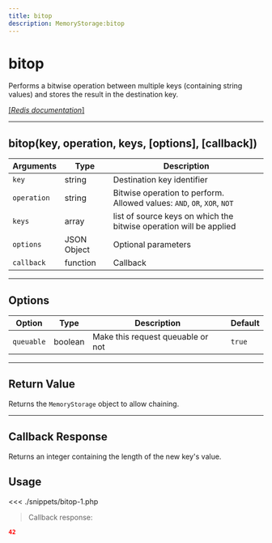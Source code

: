 ```yaml
---
title: bitop
description: MemoryStorage:bitop
---
```


# bitop

Performs a bitwise operation between multiple keys (containing string values) and stores the result in the destination key.

[[_Redis documentation_]](https://redis.io/commands/bitop)

---

## bitop(key, operation, keys, [options], [callback])

| Arguments   | Type        | Description                                                                 |
| ----------- | ----------- | --------------------------------------------------------------------------- |
| `key`       | string      | Destination key identifier                                                  |
| `operation` | string      | Bitwise operation to perform.<br/>Allowed values: `AND`, `OR`, `XOR`, `NOT` |
| `keys`      | array       | list of source keys on which the bitwise operation will be applied          |
| `options`   | JSON Object | Optional parameters                                                         |
| `callback`  | function    | Callback                                                                    |

---

## Options

| Option     | Type    | Description                       | Default |
| ---------- | ------- | --------------------------------- | ------- |
| `queuable` | boolean | Make this request queuable or not | `true`  |

---

## Return Value

Returns the `MemoryStorage` object to allow chaining.

---

## Callback Response

Returns an integer containing the length of the new key's value.

## Usage

<<< ./snippets/bitop-1.php

> Callback response:

```json
42
```
